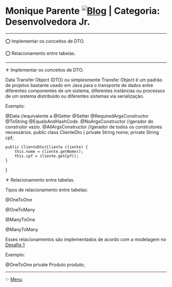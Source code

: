 # Monique Parente [![Blog](https://img.shields.io/badge/LinkedIn-0077B5?style=for-the-badge&logo=linkedin&logoColor=white)](https://www.linkedin.com/in/monique13/) | Categoria: Desenvolvedora Jr. 
______________________________________________________________________________________________________________________________________________________________________________

⭕ Implementar os conceitos de DTO.

⭕ Relacionamento entre tabelas.

______________________________________________________________________________________________________________________________________________________________________________

⚜ Implementar os conceitos de DTO.

Data Transfer Object (DTO) ou simplesmente Transfer Object é um padrão de projetos bastante usado em Java para o transporte de dados entre diferentes componentes de um sistema, diferentes instâncias ou processos de um sistema distribuído ou diferentes sistemas via serialização.

Exemplo: 

@Data  //equivalente a @Getter @Setter @RequiredArgsConstructor @ToString @EqualsAndHashCode.
@NoArgsConstructor //gerador do construtor vazio.
@AllArgsConstructor //gerador de todos os construtores necessários.
public class ClienteDto {
    private String nome;
    private String cpf;

    public ClienteDto(Cliente cliente) {
        this.nome = cliente.getNome();
        this.cpf = cliente.getCpf();
    }
}

⚜ Relacionamento entre tabelas. 

Tipos de relacionamento entre tabelas:

@OneToOne

@OneToMany

@ManyToOne

@ManyToMany

Esses relacionamentos são implementados de acordo com a modelagem no [Desafio 1](https://github.com/MoniqueParente/DesafiosBecaMoniqueParente/blob/features-modificacao/README.md)<br/>

Exemplo:

@OneToOne
private Produto produto;

______________________________________________________________________________________________________________________________________________________________________________
✨ [Menu](https://github.com/MoniqueParente/DesafiosBecaMoniqueParente/blob/main/README.md)<br/>


